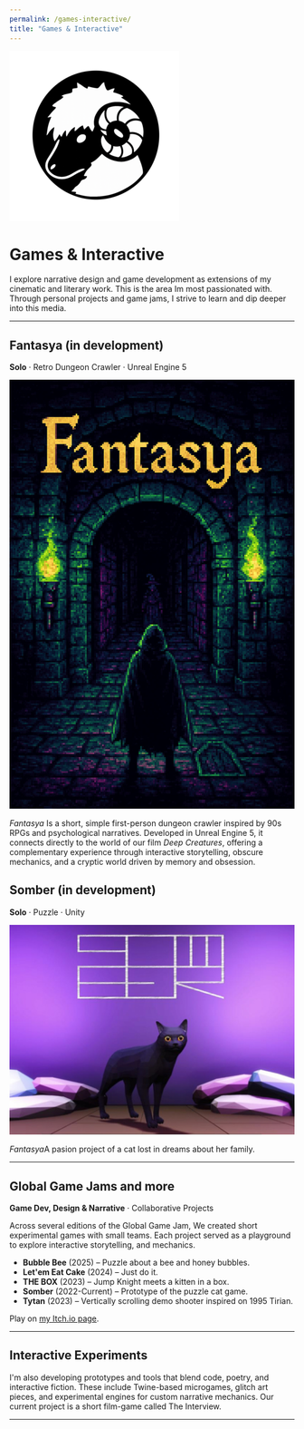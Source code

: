 ```yaml
---
permalink: /games-interactive/
title: "Games & Interactive"
---
```


<a href="/" class="home-link">
  <img src="/assets/images/avatar.png" alt="Inicio">
</a>

<h1>Games & Interactive</h1>

<p>I explore narrative design and game development as extensions of my cinematic and literary work. This is the area Im most passionated with. Through personal projects and game jams, I strive to learn and dip deeper into this media.</p>

<hr>

<!-- FANTASYA -->
<h2>Fantasya (in development)</h2>
<p><strong>Solo</strong> · Retro Dungeon Crawler · Unreal Engine 5</p>
<img src="/assets/images/fantasya-cover.jpg" alt="Fantasya Cover" style="max-width: 100%; height: auto;">
<p><em>Fantasya</em> Is a short, simple first-person dungeon crawler inspired by 90s RPGs and psychological narratives. Developed in Unreal Engine 5, it connects directly to the world of our film <em>Deep Creatures</em>, offering a complementary experience through interactive storytelling, obscure mechanics, and a cryptic world driven by memory and obsession.</p>

<h2>Somber (in development)</h2>
<p><strong>Solo</strong> · Puzzle · Unity</p>
<img src="/assets/images/somber-cover.jpg" alt="Somber Cover" style="max-width: 100%; height: auto;">
<p><em>Fantasya</em>A pasion project of a cat lost in dreams about her family.</p>

<hr>

<!-- GLOBAL GAME JAM -->
<h2>Global Game Jams and more</h2>
<p><strong>Game Dev, Design & Narrative</strong> · Collaborative Projects</p>
<p>Across several editions of the Global Game Jam, We created short experimental games with small teams. Each project served as a playground to explore interactive storytelling, and mechanics.</p>
<ul>
  <li><strong>Bubble Bee</strong> (2025) – Puzzle about a bee and honey bubbles.</li>
  <li><strong>Let'em Eat Cake</strong> (2024) – Just do it.</li>
  <li><strong>THE BOX</strong> (2023) – Jump Knight meets a kitten in a box.</li>
  
  <li><strong>Somber</strong> (2022-Current) – Prototype of the puzzle cat game.</li>
  <li><strong>Tytan</strong> (2023) – Vertically scrolling demo shooter inspired on 1995 Tirian.</li>

</ul>
<p>Play on <a href="https://segismu.itch.io" target="_blank">my Itch.io page</a>.</p>

<hr>

<!-- CONCEPTUAL / EXPERIMENTS -->
<h2>Interactive Experiments</h2>
<p>I'm also developing prototypes and tools that blend code, poetry, and interactive fiction. These include Twine-based microgames, glitch art pieces, and experimental engines for custom narrative mechanics. Our current project is a short film-game called The Interview.</p>

<hr>

<!-- Social Links -->
<div class="social-links">
  <a href="https://www.instagram.com/seroximoron" target="_blank" aria-label="Instagram"><i class="fab fa-instagram"></i></a>
  <a href="https://www.linkedin.com/in/pscesar" target="_blank" aria-label="LinkedIn"><i class="fab fa-linkedin"></i></a>
  <a href="https://segismu.itch.io" target="_blank" aria-label="Itch.io"><i class="fab fa-itch-io"></i></a>
  <a href="https://github.com/segismu" target="_blank" aria-label="GitHub"><i class="fab fa-github"></i></a>
</div>
